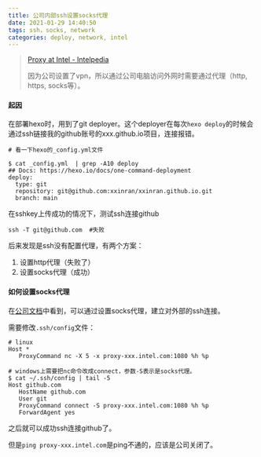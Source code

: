 ```yaml
---
title: 公司内部ssh设置socks代理
date: 2021-01-29 14:40:50
tags: ssh，socks, network
categories: deploy, network, intel
---
```


> [Proxy at Intel - Intelpedia](https://intelpedia.intel.com/Proxy_at_Intel)
>
> 因为公司设置了vpn，所以通过公司电脑访问外网时需要通过代理（http, https, socks等）。

#### 起因

在部署hexo时，用到了git deployer。这个deployer在每次`hexo deploy`的时候会通过ssh链接我的github账号的xxx.github.io项目，连接报错。

```shell
# 看一下hexo的_config.yml文件

$ cat _config.yml  | grep -A10 deploy
## Docs: https://hexo.io/docs/one-command-deployment
deploy:
  type: git
  repository: git@github.com:xxinran/xxinran.github.io.git
  branch: main
```

在sshkey上传成功的情况下，测试ssh连接github

```shell
ssh -T git@github.com  #失败
```

后来发现是ssh没有配置代理，有两个方案：

1. 设置http代理（失败了）
2. 设置socks代理（成功）

#### 如何设置socks代理

在[公司文档](https://intelpedia.intel.com/Proxy_at_Intel#Using_openssh_to_connect_out_via_SOCKS_proxy)中看到，可以通过设置socks代理，建立对外部的ssh连接。

需要修改`.ssh/config`文件：

```shell
# linux
Host *
   ProxyCommand nc -X 5 -x proxy-xxx.intel.com:1080 %h %p

# windows上需要把nc命令改成connect，参数-S表示是socks代理。
$ cat ~/.ssh/config | tail -5
Host github.com
   HostName github.com
   User git
   ProxyCommand connect -S proxy-xxx.intel.com:1080 %h %p
   ForwardAgent yes
```

之后就可以成功ssh连接github了。

但是`ping proxy-xxx.intel.com`是ping不通的，应该是公司关闭了。